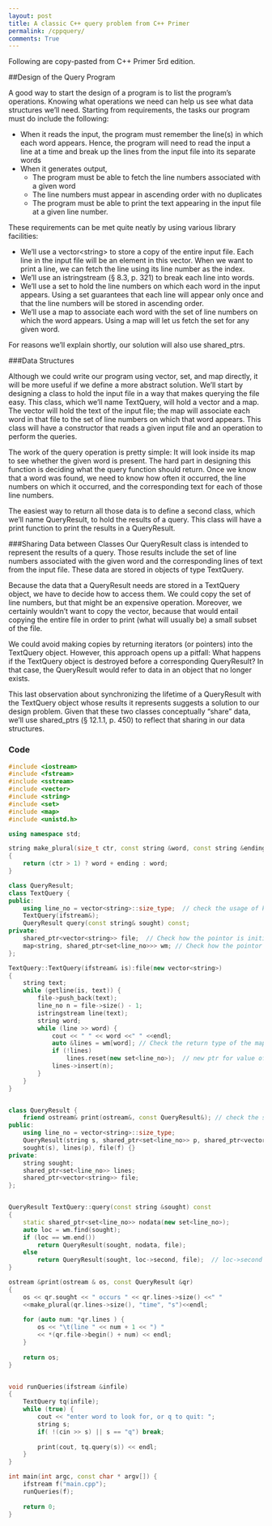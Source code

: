 ```yaml
---
layout: post
title: A classic C++ query problem from C++ Primer
permalink: /cppquery/
comments: True
---
```

Following are copy-pasted from C++ Primer 5rd edition.

##Design of the Query Program

A good way to start the design of a program is to list the program’s operations. Knowing what operations we need can help us see what data structures we’ll need. Starting from requirements, the tasks our program must do include the following:

* When it reads the input, the program must remember the line(s) in which each word appears. Hence, the program will need to read the input a line at a time and break up the lines from the input file into its separate words
* When it generates output,
	- The program must be able to fetch the line numbers associated with a given word
	- The line numbers must appear in ascending order with no duplicates
	- The program must be able to print the text appearing in the input file at a given line number.

These requirements can be met quite neatly by using various library facilities:  

* We’ll use a vector\<string> to store a copy of the entire input file. Each line in the input file will be an element in this vector. When we want to print a line, we can fetch the line using its line number as the index. 
* We’ll use an istringstream (§ 8.3, p. 321) to break each line into words.
* We’ll use a set to hold the line numbers on which each word in the input appears. Using a set guarantees that each line will appear only once and that the line numbers will be stored in ascending order.
* We’ll use a map to associate each word with the set of line numbers on which the word appears. Using a map will let us fetch the set for any given word.

For reasons we’ll explain shortly, our solution will also use shared_ptrs.

###Data Structures

Although we could write our program using vector, set, and map directly, it will be more useful if we define a more abstract solution. We’ll start by designing a class to hold the input file in a way that makes querying the file easy. This class, which we’ll name TextQuery, will hold a vector and a map. The vector will hold the text of the input file; the map will associate each word in that file to the set of line numbers on which that word appears. This class will have a constructor that reads a given input file and an operation to perform the queries.

The work of the query operation is pretty simple: It will look inside its map to see whether the given word is present. The hard part in designing this function is deciding what the query function should return. Once we know that a word was found, we need to know how often it occurred, the line numbers on which it occurred, and the corresponding text for each of those line numbers.

The easiest way to return all those data is to define a second class, which we’ll name QueryResult, to hold the results of a query. This class will have a print function to print the results in a QueryResult.

###Sharing Data between Classes	
Our QueryResult class is intended to represent the results of a query. Those results include the set of line numbers associated with the given word and the corresponding lines of text from the input file. These data are stored in objects of type TextQuery.

Because the data that a QueryResult needs are stored in a TextQuery object, we have to decide how to access them. We could copy the set of line numbers, but that might be an expensive operation. Moreover, we certainly wouldn’t want to copy the vector, because that would entail copying the entire file in order to print (what will usually be) a small subset of the file.

We could avoid making copies by returning iterators (or pointers) into the TextQuery object. However, this approach opens up a pitfall: What happens if the TextQuery object is destroyed before a corresponding QueryResult? In that case, the QueryResult would refer to data in an object that no longer exists.

This last observation about synchronizing the lifetime of a QueryResult with the TextQuery object whose results it represents suggests a solution to our design problem. Given that these two classes conceptually “share” data, we’ll use shared_ptrs (§ 12.1.1, p. 450) to reflect that sharing in our data structures.

### Code

``` C++
#include <iostream>
#include <fstream>
#include <sstream>
#include <vector>
#include <string>
#include <set>
#include <map>
#include <unistd.h>

using namespace std;

string make_plural(size_t ctr, const string &word, const string &ending)
{
    return (ctr > 1) ? word + ending : word;
}

class QueryResult;
class TextQuery {
public:
    using line_no = vector<string>::size_type;  // check the usage of keyword "using"
    TextQuery(ifstream&);
    QueryResult query(const string& sought) const;
private:
    shared_ptr<vector<string>> file;  // Check how the pointor is initialized;
    map<string, shared_ptr<set<line_no>>> wm; // Check how the pointor is initialized;
};

TextQuery::TextQuery(ifstream& is):file(new vector<string>)
{
    string text;
    while (getline(is, text)) {
        file->push_back(text);
        line_no n = file->size() - 1;
        istringstream line(text);
        string word;
        while (line >> word) {
            cout << " " << word <<" " <<endl;
            auto &lines = wm[word]; // Check the return type of the map;
            if (!lines)
                lines.reset(new set<line_no>);  // new ptr for value of the map;
            lines->insert(n);
        }
    }
}


class QueryResult {
    friend ostream& print(ostream&, const QueryResult&); // check the scope of friend function of a class;
public:
    using line_no = vector<string>::size_type;
    QueryResult(string s, shared_ptr<set<line_no>> p, shared_ptr<vector<string>> f):
    sought(s), lines(p), file(f) {}
private:
    string sought;
    shared_ptr<set<line_no>> lines;
    shared_ptr<vector<string>> file;
};


QueryResult TextQuery::query(const string &sought) const
{
    static shared_ptr<set<line_no>> nodata(new set<line_no>);
    auto loc = wm.find(sought);
    if (loc == wm.end())
        return QueryResult(sought, nodata, file);
    else
        return QueryResult(sought, loc->second, file);  // loc->second is a share_ptr of class TextQuery;
}

ostream &print(ostream & os, const QueryResult &qr)
{
    os << qr.sought << " occurs " << qr.lines->size() <<" "
    <<make_plural(qr.lines->size(), "time", "s")<<endl;
    
    for (auto num: *qr.lines ) {
        os << "\t(line " << num + 1 << ") "
        << *(qr.file->begin() + num) << endl;
    }
    
    return os;
}


void runQueries(ifstream &infile)
{
    TextQuery tq(infile);
    while (true) {
        cout << "enter word to look for, or q to quit: ";
        string s;
        if( !(cin >> s) || s == "q") break;
        
        print(cout, tq.query(s)) << endl;
    }
}

int main(int argc, const char * argv[]) {
    ifstream f("main.cpp");
    runQueries(f);
    
    return 0;
}

```
